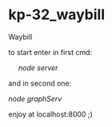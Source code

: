 # kp-32_waybill
Waybill

to start
enter in first cmd:

  <i style="margin-left: 20px;">node server</i>

and in second one:

  <i>node graphServ</i>
  
enjoy at localhost:8000 ;)
